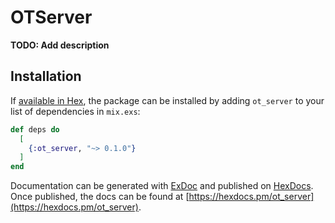 # OTServer

**TODO: Add description**

## Installation

If [available in Hex](https://hex.pm/docs/publish), the package can be installed
by adding `ot_server` to your list of dependencies in `mix.exs`:

```elixir
def deps do
  [
    {:ot_server, "~> 0.1.0"}
  ]
end
```

Documentation can be generated with [ExDoc](https://github.com/elixir-lang/ex_doc)
and published on [HexDocs](https://hexdocs.pm). Once published, the docs can
be found at [https://hexdocs.pm/ot_server](https://hexdocs.pm/ot_server).

